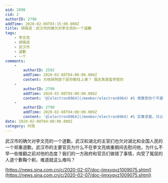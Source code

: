 ```yaml
---
aid: 2898
cid: 2
authorID: 2790
addTime: 2020-02-08T03:15:00.000Z
title: 胡锡进：武汉市的确欠对李文亮的一个道歉
tags:
    - 李文亮
    - 胡锡进
    - 武汉市
    - 道歉
    - 一个
comments:
    -
        authorID: 2592
        addTime: 2020-02-08T04:00:00.000Z
        content: 为啥胡狗放个屁你都往上凑？ 我还真是蛮奇怪的
    -
        authorID: 2790
        addTime: 2020-02-08T04:00:00.000Z
        content: '@[electron8964](/member/electron8964) #1 想熏死你个不是狗。'
    -
        authorID: 2790
        addTime: 2020-02-08T04:00:00.000Z
        content: '@[electron8964](/member/electron8964) #1 实事求是，只认观点。'
date: 2020-02-08T04:00:00.000Z
category: 时政
---
```


武汉市的确欠对李文亮的一个道歉。武汉和湖北的主官们也欠对湖北和全国人民的一个郑重道歉。武汉市的主要官员为什么不在李文亮病重期间去慰问他，为什么不早一些推翻之前对他的态度？我们的一方政府和官员们做错了事情，向受了冤屈的人道个歉鞠个躬，难道就这么难吗？

[https://news.sina.com.cn/c/2020-02-07/doc-iimxyqvz1009075.shtml](https://news.sina.com.cn/c/2020-02-07/doc-iimxyqvz1009075.shtml)
